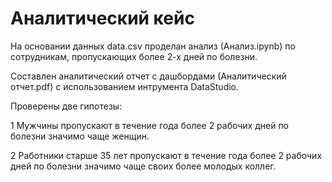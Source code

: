 # Аналитический кейс 

На основании данных data.csv проделан анализ (Анализ.ipynb) по сотрудникам, пропускающих более 2-х дней по болезни. 

Составлен аналитический отчет с дашбордами (Аналитический отчет.pdf)  с использованием интрумента DataStudio.
  
  Проверены две гипотезы:
  
  1  Мужчины пропускают в течение года более 2 рабочих дней по болезни значимо чаще женщин.
  
  2  Работники старше 35 лет пропускают в течение года более 2 рабочих дней по болезни значимо чаще своих более молодых коллег.
  

  
